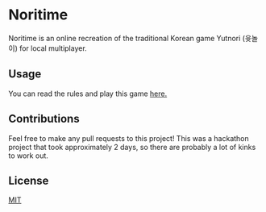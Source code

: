 # Noritime
Noritime is an online recreation of the traditional Korean game Yutnori (윳놀이) for local multiplayer.

## Usage
You can read the rules and play this game [here.](http://noritime.online)

## Contributions
Feel free to make any pull requests to this project! This was a hackathon project that took approximately 2 days, so there are probably a lot of kinks to work out.

## License
[MIT](https://choosealicense.com/licenses/mit/)
